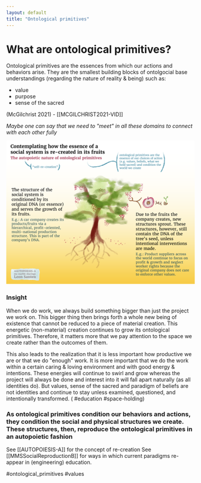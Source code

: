 ```yaml
---
layout: default
title: "Ontological primitives"
---
```


# What are ontological primitives?
Ontological primitives are the essences from which our actions and behaviors arise. They are the smallest building blocks of ontolgocial base understandings (regarding the nature of reality & being) such as:

- value
- purpose
- sense of the sacred

(McGilchrist 2021) - [[MCGILCHRIST2021-VID]]

*Maybe one can say that we need to "meet" in all these domains to connect with each other fully*

![](media/cleanshot_2024-07-28-at-17-14-00@2x.png)

### Insight
When we do work, we always build something bigger than just the project we work on. This bigger thing then brings forth a whole new being of existence that cannot be reduced to a piece of material creation. This energetic (non-material) creation continues to grow its ontological primitives. Therefore, it matters more that we pay attention to the space we create rather than the outcomes of them. 

This also leads to the realization that it is less important how productive we are or that we do "enough" work. It is more important that we do the work within a certain caring & loving environment and with good energy & intentions. These energies will continue to swirl and grow whereas the project will always be done and interest into it will fall apart naturally (as all identities do). But values, sense of the sacred and paradigm of beliefs are not identities and continue to stay unless examined, questioned, and intentionally transformed. ( #education #space-holding)

### As ontological primitives condition our behaviors and actions, they condition the social and physical structures we create. These structures, then, reproduce the ontological primitives in an autopoietic fashion
See [[AUTOPOIESIS-A]] for the concept of re-creation
See [[MMSSocialReproductionB]] for ways in which current paradigms re-appear in (engineering) education. 



#ontological_primitives #values